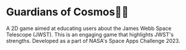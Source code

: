 # Guardians of Cosmos🚀🔭
A 2D game aimed at educating users about the James Webb Space Telescope (JWST). This is an engaging game that highlights JWST's strengths.
Developed as a part of NASA's Space Apps Challenge 2023.

